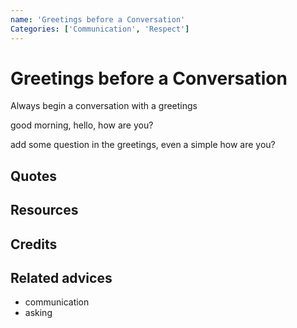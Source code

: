 ```yaml
---
name: 'Greetings before a Conversation'
Categories: ['Communication', 'Respect']
---
```

# Greetings before a Conversation

Always  begin a conversation with a greetings

good morning, hello, how are you?

add some question in the greetings, even a simple how are you?

## Quotes

## Resources

## Credits

## Related advices

- communication
- asking
